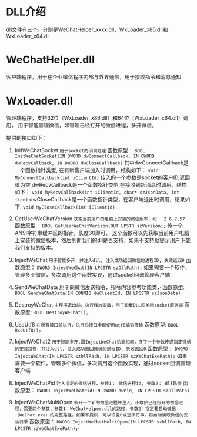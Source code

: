 # DLL介绍

dll文件有三个，分别是WeChatHelper_xxxx.dll、WxLoader_x86.dll和WxLoader_x64.dll

# WeChatHelper.dll

客户端程序，用于在企业微信程序内部与外界通信，用于接收指令和消息通知

# WxLoader.dll

管理端程序，支持32位（WxLoader_x86.dll）和64位（WxLoader_x64.dll）调用， 用于智能管理微信，如管理已经打开的微信进程，多开微信。

提供的接口如下：
1. InitWeChatSocket
	`用于socket的回调处理`
	函数原型：
	`BOOL InitWeChatSocket(IN DWORD dwConnectCallback, IN DWORD dwRecvCallback, IN DWORD dwCloseCallback)`
	其中dwConnectCallback是一个函数指针类型, 在有新客户端加入时调用，结构如下：
		`void MyConnectCallback(int iClientId)` 传入的一个参数是socket的客户ID,返回值为空 
	dwRecvCallback是一个函数指针类型,在接收到新消息时调用，结构如下：
		`void MyRecvCallback(int iClientId, char* szJsonData, int iLen)` 
	dwCloseCallback是一个函数指针类型，在客户端退出时调用，结果如下:
		`void MyCloseCallback(int iClientId)`

2. GetUserWeChatVersion
	`获取当前用户的电脑上安装的微信版本，如： 2.6.7.57`
	函数原型：
	`BOOL GetUserWeChatVersion(OUT LPSTR szVersion);`
	传一个ANSI字符串缓冲区的指针，长度30即可， 这个函数可以先获取当前用户电脑上安装的微信版本，然后判断我们的dll是否支持，如果不支持就提示用户下载我们支持的版本。
	
3. InjectWeChat
	`用于智能多开，并注入dll, 注入成功返回微信的进程ID, 失败返回0`
	函数原型：
	`DWORD InjectWeChat(IN LPCSTR szDllPath);`
	如果需要一个软件，管理多个微信，多次调用这个函数实现，通过socket回调管理客户端

4. SendWeChatData
	用于向微信发送指令，指令内容参考功能类，·
	函数原型:
	` BOOL SendWeChatData(IN CONNID dwClientId, IN LPCSTR szJsonData);`
	
5. DestroyWeChat
	`主程序退出前，执行释放函数，用于卸载DLL和关闭socket服务端`
	函数原型:
	`BOOL DestroyWeChat();`
	
6. UseUtf8
	`在所有接口前执行，执行后接口全部使用utf8编码传输`
	函数原型:
	`BOOL UseUtf8();`
	
7. InjectWeChat2
	`用于智能多开,跟InjectWeChat功能相同，多了一个参数传递指定微信的安装路径，并注入dll, 注入成功返回微信的进程ID, 失败返回0`
	函数原型：
	`DWORD InjectWeChat(IN LPCSTR szDllPath, IN LPCSTR szWeChatExePath);`
	如果需要一个软件，管理多个微信，多次调用这个函数实现，通过socket回调管理客户端
	
8. InjectWeChatPid
	`注入指定的微信进程，参数1： 微信进程id, 参数2： dll路径`
	函数原型：
	`DWORD InjectWeChatPid(IN DWORD dwPid, IN LPCSTR szDllPath)`
	
	
9. InjectWeChatMultiOpen
	`多开一个新的微信进程并注入，不维护已经打开的微信进程，需要两个参数，参数1：WeChatHelper.dll的路径，参数2：指定要启动微信（WeChat.exe）的完整路径，如果不提供，可以设置0或空字符串，将自动读取微信的安装目录`
	函数原型：
	`DWORD InjectWeChatMultiOpen(IN LPCSTR szDllPath, IN LPCSTR szWeChatExePath);`·
	
    
